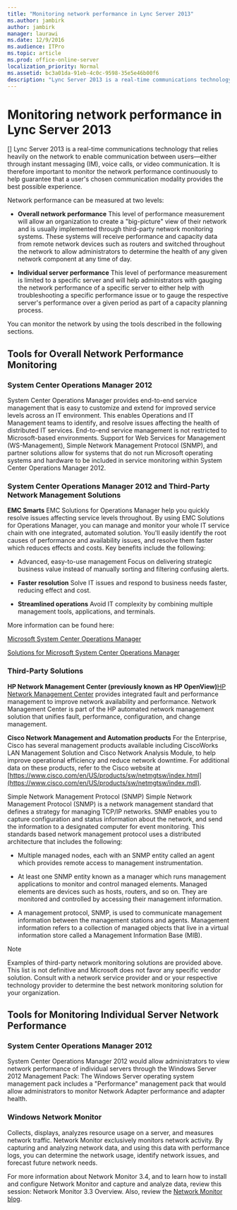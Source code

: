 ```yaml
---
title: "Monitoring network performance in Lync Server 2013"
ms.author: jambirk
author: jambirk
manager: laurawi
ms.date: 12/9/2016
ms.audience: ITPro
ms.topic: article
ms.prod: office-online-server
localization_priority: Normal
ms.assetid: bc3a01da-91eb-4c0c-9598-35e5e46b00f6
description: "Lync Server 2013 is a real-time communications technology that relies heavily on the network to enable communication between users—either through instant messaging (IM), voice calls, or video communication. It is therefore important to monitor the network performance continuously to help guarantee that a user's chosen communication modality provides the best possible experience."
---
```


# Monitoring network performance in Lync Server 2013
[]
Lync Server 2013 is a real-time communications technology that relies heavily on the network to enable communication between users—either through instant messaging (IM), voice calls, or video communication. It is therefore important to monitor the network performance continuously to help guarantee that a user's chosen communication modality provides the best possible experience. 
  
Network performance can be measured at two levels: 
  
- **Overall network performance** This level of performance measurement will allow an organization to create a "big-picture" view of their network and is usually implemented through third-party network monitoring systems. These systems will receive performance and capacity data from remote network devices such as routers and switched throughout the network to allow administrators to determine the health of any given network component at any time of day. 
    
- **Individual server performance** This level of performance measurement is limited to a specific server and will help administrators with gauging the network performance of a specific server to either help with troubleshooting a specific performance issue or to gauge the respective server's performance over a given period as part of a capacity planning process. 
    
You can monitor the network by using the tools described in the following sections.
  
## Tools for Overall Network Performance Monitoring

### System Center Operations Manager 2012

System Center Operations Manager provides end-to-end service management that is easy to customize and extend for improved service levels across an IT environment. This enables Operations and IT Management teams to identify, and resolve issues affecting the health of distributed IT services. End-to-end service management is not restricted to Microsoft-based environments. Support for Web Services for Management (WS-Management), Simple Network Management Protocol (SNMP), and partner solutions allow for systems that do not run Microsoft operating systems and hardware to be included in service monitoring within System Center Operations Manager 2012. 
  
### System Center Operations Manager 2012 and Third-Party Network Management Solutions

 **EMC Smarts** EMC Solutions for Operations Manager help you quickly resolve issues affecting service levels throughout. By using EMC Solutions for Operations Manager, you can manage and monitor your whole IT service chain with one integrated, automated solution. You'll easily identify the root causes of performance and availability issues, and resolve them faster which reduces effects and costs. Key benefits include the following: 
  
- Advanced, easy-to-use management Focus on delivering strategic business value instead of manually sorting and filtering confusing alerts.
    
- **Faster resolution** Solve IT issues and respond to business needs faster, reducing effect and cost. 
    
- **Streamlined operations** Avoid IT complexity by combining multiple management tools, applications, and terminals. 
    
More information can be found here: 
  
[Microsoft System Center Operations Manager](https://go.microsoft.com/fwlink/p/?LinkId=243651)
  
[Solutions for Microsoft System Center Operations Manager](https://www.emc.com/collateral/software/data-sheet/h6135-server-manager-ds.pdf)
  
### Third-Party Solutions

 **HP Network Management Center (previously known as HP OpenView)**[HP Network Management Center](http://www8.hp.com/us/en/software-solutions/network-management/index.mdl?&amp;zn=bto&amp;cp=1-11-15-119_4000_100__) provides integrated fault and performance management to improve network availability and performance. Network Management Center is part of the HP automated network management solution that unifies fault, performance, configuration, and change management. 
  
 **Cisco Network Management and Automation products** For the Enterprise, Cisco has several management products available including CiscoWorks LAN Management Solution and Cisco Network Analysis Module, to help improve operational efficiency and reduce network downtime. For additional data on these products, refer to the Cisco website at [https://www.cisco.com/en/US/products/sw/netmgtsw/index.html](https://www.cisco.com/en/US/products/sw/netmgtsw/index.mdl).
  
Simple Network Management Protocol (SNMP) Simple Network Management Protocol (SNMP) is a network management standard that defines a strategy for managing TCP/IP networks. SNMP enables you to capture configuration and status information about the network, and send the information to a designated computer for event monitoring. This standards based network management protocol uses a distributed architecture that includes the following:
  
- Multiple managed nodes, each with an SNMP entity called an agent which provides remote access to management instrumentation.
    
- At least one SNMP entity known as a manager which runs management applications to monitor and control managed elements. Managed elements are devices such as hosts, routers, and so on. They are monitored and controlled by accessing their management information.
    
- A management protocol, SNMP, is used to communicate management information between the management stations and agents. Management information refers to a collection of managed objects that live in a virtual information store called a Management Information Base (MIB).
    
> [!NOTE]
> Examples of third-party network monitoring solutions are provided above. This list is not definitive and Microsoft does not favor any specific vendor solution. Consult with a network service provider and or your respective technology provider to determine the best network monitoring solution for your organization. 
  
## Tools for Monitoring Individual Server Network Performance

### System Center Operations Manager 2012

System Center Operations Manager 2012 would allow administrators to view network performance of individual servers through the Windows Server 2012 Management Pack: The Windows Server operating system management pack includes a "Performance" management pack that would allow administrators to monitor Network Adapter performance and adapter health.
  
### Windows Network Monitor

Collects, displays, analyzes resource usage on a server, and measures network traffic. Network Monitor exclusively monitors network activity. By capturing and analyzing network data, and using this data with performance logs, you can determine the network usage, identify network issues, and forecast future network needs. 
  
For more information about Network Monitor 3.4, and to learn how to install and configure Network Monitor and capture and analyze data, review this session: Network Monitor 3.3 Overview. Also, review the [Network Monitor blog](https://blogs.technet.com/b/netmon/).
  

